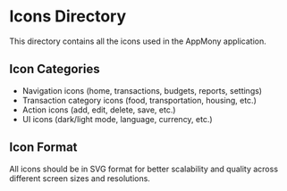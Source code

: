 # Icons Directory

This directory contains all the icons used in the AppMony application.

## Icon Categories

- Navigation icons (home, transactions, budgets, reports, settings)
- Transaction category icons (food, transportation, housing, etc.)
- Action icons (add, edit, delete, save, etc.)
- UI icons (dark/light mode, language, currency, etc.)

## Icon Format

All icons should be in SVG format for better scalability and quality across different screen sizes and resolutions.